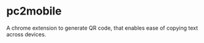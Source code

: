 # pc2mobile
A chrome extension to generate QR code, that enables ease of copying text across devices.
